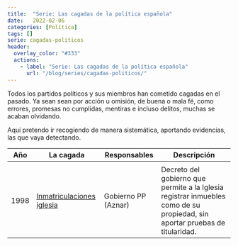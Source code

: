```yaml
---
title:  "Serie: Las cagadas de la política española"
date:   2022-02-06
categories: [Política]
tags: []
serie: cagadas-politicos
header:
  overlay_color: "#333"
  actions:
    - label: "Serie: Las cagadas de la política española"
      url: "/blog/series/cagadas-politicos/"
---
```


Todos los partidos políticos y sus miembros han cometido cagadas en el pasado. Ya sean sean por acción u omisión, de buena o mala fé, como errores, promesas no cumplidas, mentiras e incluso delitos, muchas se acaban olvidando.

Aquí pretendo ir recogiendo de manera sistemática, aportando evidencias, las que vaya detectando.

| Año	| La cagada | Responsables	| Descripción |
| ----- | --------- | ------------- |------------ |
|												  |
| 1998  | [Inmatriculaciones iglesia](inmatriculaciones-iglesia) | Gobierno PP (Aznar) | Decreto del gobierno que permite a la Iglesia registrar inmuebles como de su propiedad, sin aportar pruebas de titularidad. |
